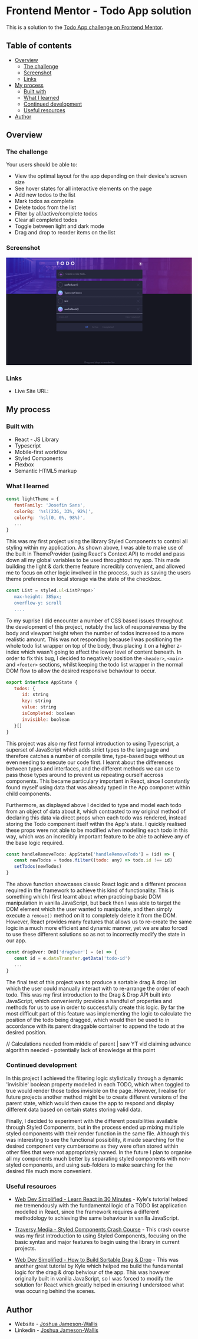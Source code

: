 # Frontend Mentor - Todo App solution

This is a solution to the [Todo App challenge on Frontend Mentor](https://www.frontendmentor.io/challenges/todo-app-Su1_KokOW).

## Table of contents

-  [Overview](#overview)
   -  [The challenge](#the-challenge)
   -  [Screenshot](#screenshot)
   -  [Links](#links)
-  [My process](#my-process)
   -  [Built with](#built-with)
   -  [What I learned](#what-i-learned)
   -  [Continued development](#continued-development)
   -  [Useful resources](#useful-resources)
-  [Author](#author)

## Overview

### The challenge

Your users should be able to:

-  View the optimal layout for the app depending on their device's screen size
-  See hover states for all interactive elements on the page
-  Add new todos to the list
-  Mark todos as complete
-  Delete todos from the list
-  Filter by all/active/complete todos
-  Clear all completed todos
-  Toggle between light and dark mode
-  Drag and drop to reorder items on the list

### Screenshot

![](./screenshot.png)

### Links

-  Live Site URL:

## My process

### Built with

-  React - JS Library
-  Typescript
-  Mobile-first workflow
-  Styled Components
-  Flexbox
-  Semantic HTML5 markup

### What I learned

```jsx
const lightTheme = {
   fontFamily: 'Josefin Sans',
   colorBg: 'hsl(236, 33%, 92%)',
   colorFg: 'hsl(0, 0%, 98%)',
   ...
}
```

This was my first project using the library Styled Components to control all styling within my application. As shown above, I was able to make use of the built in ThemeProvider (using React's Context API) to model and pass down all my global variables to be used throughtout my app. This made building the light & dark theme feature incredibly convenient, and allowed me to focus on other logic involved in the process, such as saving the users theme preference in local storage via the state of the checkbox.

```jsx
const List = styled.ul<ListProps>`
   max-height: 385px;
   overflow-y: scroll
   ....
```

To my suprise I did encounter a number of CSS based issues throughout the development of this project, notably the lack of responsiveness by the body and viewport height when the number of todos increased to a more realistic amount. This was not responding because I was positioning the whole todo list wrapper on top of the body, thus placing it on a higher z-index which wasn't going to affect the lower level of content beneath. In order to fix this bug, I decided to negatively position the `<header>`, `<main>` and `<footer>` sections, whilst keeping the todo list wrapper in the normal DOM flow to allow the desired responsive behaviour to occur.

```jsx
export interface AppState {
   todos: {
      id: string
      key: string
      value: string
      isCompleted: boolean
      invisible: boolean
   }[]
}
```

This project was also my first formal introduction to using Typescript, a superset of JavaScript which adds strict types to the language and therefore catches a number of compile time, type-based bugs without us even needing to execute our code first. I learnt about the differences between types and interfaces, and the different methods we can use to pass those types around to prevent us repeating ourself accross components. This became particulary important in React, since I constantly found myself using data that was already typed in the App componet within child components.

Furthermore, as displayed above I decided to type and model each todo from an object of data about it, which contrasted to my original method of declaring this data via direct props when each todo was rendered, instead storing the Todo component itself within the App's state. I quickly realised these props were not able to be modified when modelling each todo in this way, which was an incredibly important feature to be able to achieve any of the base logic required.

```jsx
const handleRemoveTodo: AppState['handleRemoveTodo'] = (id) => {
   const newTodos = todos.filter((todo: any) => todo.id !== id)
   setTodos(newTodos)
}
```

The above function showcases classic React logic and a different process required in the framework to achieve this kind of functionality. This is something which I first learnt about when practicing basic DOM manipulation in vanilla JavaScript, but back then I was able to target the DOM element which the user wanted to manipulate, and then simply execute a `remove()` method on it to completely delete it from the DOM. However, React provides many features that allows us to re-create the same logic in a much more efficient and dynamic manner, yet we are also forced to use these different solutions so as not to incorrectly modify the state in our app.

```jsx
const dragOver: DnD['dragOver'] = (e) => {
   const id = e.dataTransfer.getData('todo-id')
   ...
}
```

The final test of this project was to produce a sortable drag & drop list which the user could manually interact with to re-arrange the order of each todo. This was my first introduction to the Drag & Drop API built into JavaScript, which conveniently provides a handful of properties and methods for us to use in order to successfully create this logic. By far the most difficult part of this feature was implementing the logic to calculate the position of the todo being dragged, which would then be used to in accordance with its parent draggable container to append the todo at the desired position.

// Calculations needed from middle of parent | saw YT vid claiming advance algorithm needed - potentially lack of knowledge at this point

### Continued development

In this project I achieved the filtering logic stylistically through a dynamic 'invisible' boolean property modelled in each TODO, which when toggled to true would render those todos invisible on the page. However, I realise for future projects another method might be to create different versions of the parent state, which would then cause the app to respond and display different data based on certain states storing valid data.

Finally, I decided to experiment with the different possibilities available through Styled Components, but in the process ended up mixing multiple styled components with their render function in the same file. Although this was interesting to see the functional possibility, it made searching for the desired component very cumbersome as they were often stored within other files that were not appropriately named. In the future I plan to organise all my components much better by separating styled components with non-styled components, and using sub-folders to make searching for the desired file much more convenient.

### Useful resources

-  [Web Dev Simplified - Learn React in 30 Minutes](https://www.youtube.com/watch?v=hQAHSlTtcmY&t=1336s&ab_channel=WebDevSimplified) - Kyle's tutorial helped me tremendously with the fundamental logic of a TODO list application modelled in React, since the framework requires a different methodology to achieving the same behaviour in vanilla JavaScript.

-  [Traversy Media - Styled Components Crash Course](https://www.youtube.com/watch?v=02zO0hZmwnw&t=945s&ab_channel=TraversyMedia) - This crash course was my first introduction to using Styled Components, focusing on the basic syntax and major features to begin using the library in current projects.

-  [Web Dev Simplified - How to Build Sortable Drag & Drop](https://www.youtube.com/watch?v=jfYWwQrtzzY&t=582s&ab_channel=WebDevSimplified) - This was another great tutorial by Kyle which helped me build the fundamental logic for the drag & drop behviour of the app. This was however originally built in vanilla JavaScript, so I was forced to modify the solution for React which greatly helped in ensuring I understood what was occuring behind the scenes.

## Author

-  Website - [Joshua Jameson-Wallis](https://joshuajamesonwallis.com)
-  Linkedin - [Joshua Jameson-Wallis]()
